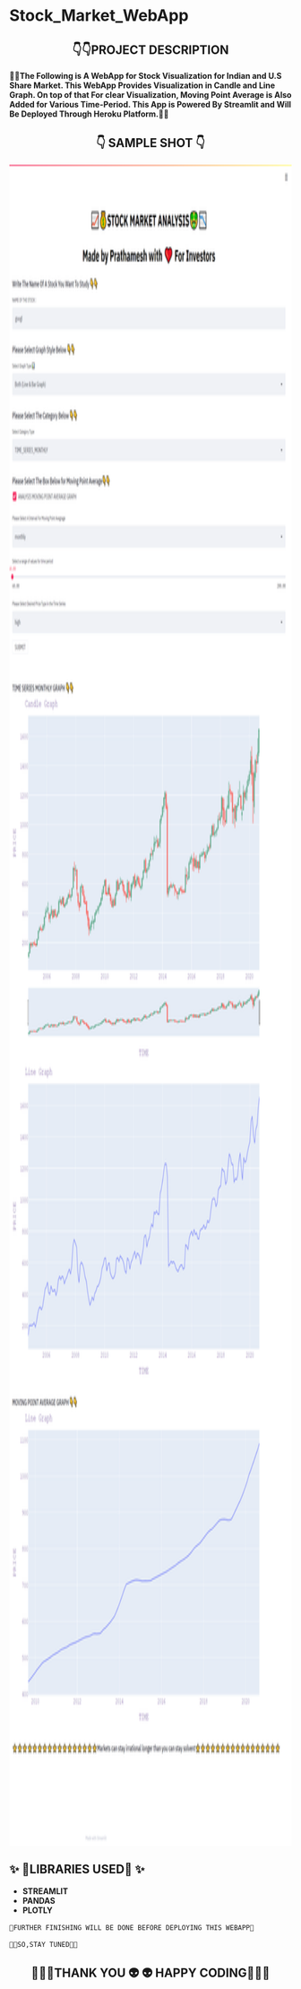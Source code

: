 # Stock_Market_WebApp
## <div align="center" >:point_down::point_down:PROJECT DESCRIPTION</div>
**:star2::star2:The Following is A WebApp for Stock Visualization for Indian and U.S Share Market. This WebApp Provides Visualization in  Candle and Line Graph. On top of that For clear Visualization, Moving Point Average is Also Added for Various Time-Period. This App is Powered By Streamlit and Will Be Deployed Through Heroku Platform.:star2::star2:**
## <div align="center" >:point_down: SAMPLE SHOT :point_down:</div>
<p><img align="Center" width="1000" height="3000" src="https://github.com/PrathameshDeshpande/Stock_Market_WebApp/blob/master/screencapture-localhost-8501-2020-08-27-13_55_38.png"></p>

## ✨ 🐉LIBRARIES USED🐉 ✨
* **STREAMLIT**
* **PANDAS**
* **PLOTLY**
```
🔨FURTHER FINISHING WILL BE DONE BEFORE DEPLOYING THIS WEBAPP🔧
```
```
🤩🤩SO,STAY TUNED🤩🤩
```
## <div align="center" >💖💖💖THANK YOU 👽 👽 HAPPY CODING💖💖💖</div>
